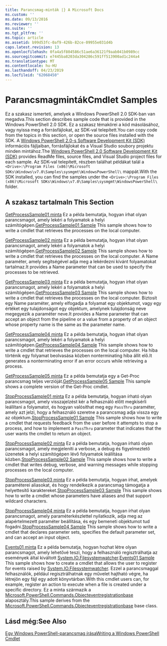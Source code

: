 ```yaml
---
title: Parancsmag-minták |} A Microsoft Docs
ms.custom: ''
ms.date: 09/13/2016
ms.reviewer: ''
ms.suite: ''
ms.tgt_pltfrm: ''
ms.topic: article
ms.assetid: b99d53fc-0af9-426b-82ce-09955e031d4b
caps.latest.revision: 13
ms.openlocfilehash: 0fa4a5f804586c51ae6a36121f9aab041b0989cc
ms.sourcegitcommit: e7445ba8203da304286c591ff513900ad1c244a4
ms.translationtype: MT
ms.contentlocale: hu-HU
ms.lasthandoff: 04/23/2019
ms.locfileid: "62068450"
---
```

# <a name="cmdlet-samples"></a><span data-ttu-id="1ac74-102">Parancsmagminták</span><span class="sxs-lookup"><span data-stu-id="1ac74-102">Cmdlet Samples</span></span>

<span data-ttu-id="1ac74-103">Ez a szakasz ismerteti, amelyek a Windows PowerShell 2.0 SDK-ban van megadva.</span><span class="sxs-lookup"><span data-stu-id="1ac74-103">This section describes sample code that is provided in the Windows PowerShell 2.0 SDK.</span></span> <span data-ttu-id="1ac74-104">Ez a szakasz témakörei a kód másolásához, vagy nyissa meg a forrásfájlokat, az SDK-val telepített.</span><span class="sxs-lookup"><span data-stu-id="1ac74-104">You can copy code from the topics in this section, or open the source files installed with the SDK.</span></span> <span data-ttu-id="1ac74-105">A [Windows PowerShell 2.0-s Software Development Kit (SDK)](https://www.microsoft.com/en-us/download/details.aspx?id=2560) információs fájljaiban, forrásfájlokat és a Visual Studio soubory projektu minden mintához.</span><span class="sxs-lookup"><span data-stu-id="1ac74-105">The [Windows PowerShell 2.0 Software Development Kit (SDK)](https://www.microsoft.com/en-us/download/details.aspx?id=2560) provides ReadMe files, source files, and Visual Studio project files for each sample.</span></span> <span data-ttu-id="1ac74-106">Az SDK-val telepített, részben találhat példákat talál a `<Drive>:\Program Files (x86)\Microsoft SDKs\Windows\v7.0\Samples\sysmgmt\WindowsPowerShell\` mappát.</span><span class="sxs-lookup"><span data-stu-id="1ac74-106">With the SDK installed, you can find the samples under the `<Drive>:\Program Files (x86)\Microsoft SDKs\Windows\v7.0\Samples\sysmgmt\WindowsPowerShell\` folder.</span></span>

## <a name="in-this-section"></a><span data-ttu-id="1ac74-107">A szakasz tartalma</span><span class="sxs-lookup"><span data-stu-id="1ac74-107">In This Section</span></span>

<span data-ttu-id="1ac74-108">[GetProcessSample01 minta](./getprocesssample01-sample.md) Ez a példa bemutatja, hogyan írhat olyan parancsmagot, amely lekéri a folyamatok a helyi számítógépen.</span><span class="sxs-lookup"><span data-stu-id="1ac74-108">[GetProcessSample01 Sample](./getprocesssample01-sample.md) This sample shows how to write a cmdlet that retrieves the processes on the local computer.</span></span>

<span data-ttu-id="1ac74-109">[GetProcessSample02 minta](./getprocesssample02-sample.md) Ez a példa bemutatja, hogyan írhat olyan parancsmagot, amely lekéri a folyamatok a helyi számítógépen.</span><span class="sxs-lookup"><span data-stu-id="1ac74-109">[GetProcessSample02 Sample](./getprocesssample02-sample.md) This sample shows how to write a cmdlet that retrieves the processes on the local computer.</span></span> <span data-ttu-id="1ac74-110">A Name paraméter, amely segítségével adja meg a lekérdezni kívánt folyamatokat tartalmaz.</span><span class="sxs-lookup"><span data-stu-id="1ac74-110">It provides a Name parameter that can be used to specify the processes to be retrieved.</span></span>

<span data-ttu-id="1ac74-111">[GetProcessSample03 minta](./getprocesssample03-sample.md) Ez a példa bemutatja, hogyan írhat olyan parancsmagot, amely lekéri a folyamatok a helyi számítógépen.</span><span class="sxs-lookup"><span data-stu-id="1ac74-111">[GetProcessSample03 Sample](./getprocesssample03-sample.md) This sample shows how to write a cmdlet that retrieves the processes on the local computer.</span></span> <span data-ttu-id="1ac74-112">Biztosít egy Name paraméter, amely elfogadja a folyamat egy objektumot, vagy egy értéket egy tulajdonságot egy objektum, amelynek tulajdonság neve megegyezik a paraméter neve.</span><span class="sxs-lookup"><span data-stu-id="1ac74-112">It provides a Name parameter that can accept an object from the pipeline or a value from a property of an object whose property name is the same as the parameter name.</span></span>

<span data-ttu-id="1ac74-113">[GetProcessSample04 minta](./getprocesssample04-sample.md) Ez a példa bemutatja, hogyan írhat olyan parancsmagot, amely lekéri a folyamatok a helyi számítógépen.</span><span class="sxs-lookup"><span data-stu-id="1ac74-113">[GetProcessSample04 Sample](./getprocesssample04-sample.md) This sample shows how to write a cmdlet that retrieves the processes on the local computer.</span></span> <span data-ttu-id="1ac74-114">Ha hiba történik egy folyamat beolvasása közben nonterminating hiba állít elő.</span><span class="sxs-lookup"><span data-stu-id="1ac74-114">It generates a nonterminating error if an error occurs while retrieving a process.</span></span>

<span data-ttu-id="1ac74-115">[GetProcessSample05 minta](./getprocesssample05-sample.md) Ez a példa bemutatja egy a Get-Proc parancsmag teljes verzióját.</span><span class="sxs-lookup"><span data-stu-id="1ac74-115">[GetProcessSample05 Sample](./getprocesssample05-sample.md) This sample shows a complete version of the Get-Proc cmdlet.</span></span>

<span data-ttu-id="1ac74-116">[StopProcessSample01 minta](./stopprocesssample01-sample.md) Ez a példa bemutatja, hogyan írható olyan parancsmagot, amely visszajelzést kér a felhasználó előtt megkísérli leállítani a folyamatot, és hogyan valósíthat meg egy `PassThru` paraméter, amely azt jelzi, hogy a felhasználó szeretne a parancsmag adja vissza egy az objektum.</span><span class="sxs-lookup"><span data-stu-id="1ac74-116">[StopProcessSample01 Sample](./stopprocesssample01-sample.md) This sample shows how to write a cmdlet that requests feedback from the user before it attempts to stop a process, and how to implement a `PassThru` parameter that indicates that the user wants the cmdlet to return an object.</span></span>

<span data-ttu-id="1ac74-117">[StopProcessSample02 minta](./stopprocesssample02-sample.md) Ez a példa bemutatja, hogyan írható olyan parancsmagot, amely megjeleníti a verbose, a debug és figyelmeztető üzenetek a helyi számítógépen lévő folyamatok leállítása közben.</span><span class="sxs-lookup"><span data-stu-id="1ac74-117">[StopProcessSample02 Sample](./stopprocesssample02-sample.md) This sample shows how to write a cmdlet that writes debug, verbose, and warning messages while stopping processes on the local computer.</span></span>

<span data-ttu-id="1ac74-118">[StopProcessSample03 minta](./stopprocesssample03-sample.md) Ez a példa bemutatja, hogyan írhat, amelyek paraméterei aliasokat, és hogy rendelkezik a parancsmag támogatja a helyettesítő karaktereket.</span><span class="sxs-lookup"><span data-stu-id="1ac74-118">[StopProcessSample03 Sample](./stopprocesssample03-sample.md) This sample shows how to write a cmdlet whose parameters have aliases and that support wildcard characters.</span></span>

<span data-ttu-id="1ac74-119">[StopProcessSample04 minta](./stopprocesssample04-sample.md) Ez a példa bemutatja, hogyan írhat olyan parancsmagot, amely paraméterkészlettel nyilatkozik, adja meg az alapértelmezett paraméter beállítása, és egy bemeneti objektumot tud fogadni.</span><span class="sxs-lookup"><span data-stu-id="1ac74-119">[StopProcessSample04 Sample](./stopprocesssample04-sample.md) This sample shows how to write a cmdlet that declares parameter sets, specifies the default parameter set, and can accept an input object.</span></span>

<span data-ttu-id="1ac74-120">[Events01 minta](./events01-sample.md) Ez a példa bemutatja, hogyan hozhat létre olyan parancsmagot, amely lehetővé teszi, hogy a felhasználó regisztrálhatja az események által kiváltott [System.IO.Filesystemwatcher](/dotnet/api/System.IO.FileSystemWatcher).</span><span class="sxs-lookup"><span data-stu-id="1ac74-120">[Events01 Sample](./events01-sample.md) This sample shows how to create a cmdlet that allows the user to register for events raised by [System.IO.Filesystemwatcher](/dotnet/api/System.IO.FileSystemWatcher).</span></span> <span data-ttu-id="1ac74-121">Ezzel a parancsmaggal felhasználók, például regisztrálhatnak egy művelet hajtható végre, ha létrejön egy fájl egy adott könyvtárban.</span><span class="sxs-lookup"><span data-stu-id="1ac74-121">With this cmdlet users can, for example, register an action to execute when a file is created under a specific directory.</span></span> <span data-ttu-id="1ac74-122">Ez a minta származik a [Microsoft.PowerShell.Commands.Objecteventregistrationbase](/dotnet/api/Microsoft.PowerShell.Commands.ObjectEventRegistrationBase) alaposztály.</span><span class="sxs-lookup"><span data-stu-id="1ac74-122">This sample derives from the [Microsoft.PowerShell.Commands.Objecteventregistrationbase](/dotnet/api/Microsoft.PowerShell.Commands.ObjectEventRegistrationBase) base class.</span></span>

## <a name="see-also"></a><span data-ttu-id="1ac74-123">Lásd még:</span><span class="sxs-lookup"><span data-stu-id="1ac74-123">See Also</span></span>

[<span data-ttu-id="1ac74-124">Egy Windows PowerShell-parancsmag írása</span><span class="sxs-lookup"><span data-stu-id="1ac74-124">Writing a Windows PowerShell Cmdlet</span></span>](./writing-a-windows-powershell-cmdlet.md)
